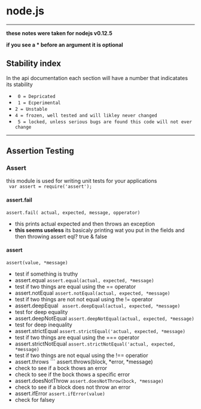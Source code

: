 node.js
=======
-----

**these notes were taken for nodejs v0.12.5**

**if you see a * before an argument it is optional**
## Stability index
In the api documentation each section will have a number that indicatates its stability
* ``` 0 = Depricated```
* ``` 1 = Ecperimental```
* ``` 2 = Unstable ```
* ``` 4 = frozen, well tested and will likley never changed ```
* ``` 5 = locked, unless serious bugs are found this code will not ever change```
-----


## Assertion Testing  

### Assert  
this module is used for writing unit tests for your applications  
``` var assert = require('assert');```  

#### assert.fail 
```assert.fail( actual, expected, message, opperator)```
 * this prints actual expected and then throws an exception
  * **this seems useless** its basicaly printing wat you put in the fields and then throwing assert eql? true & false

#### assert
```assert(value, *message)```
 * test if something is truthy
* assert.equal ```assert.equal(actual, expected, *message)```
 * test if two things are equal using the == operator
* assert.notEqual ```assert.notEqual(actual, expected, *message)```
 * test if two things are not not equal using the != operator
* assert.deepEqual ``` assert.deepEqual(actual, expected, *message)```
 * test for deep equality
* assert.deepNotEqual ```assert.deepNotEqual(actual, expected, *message)```
 * test for deep inequality
* assert.strictEqual ```assert.strictEqual('actual, expected, *message)```
 * test if two things are equal using the === operator
* assert.strictNotEqual ```assert.strictNotEqual('actual, expected, *message)```
 * test if two things are not equal using the !== operatior
* assert.throws ``` assert.throws(block, *error, *message)
 * check to see if a bock thows an error
  * check to see if the bock thows a specific error
* assert.doesNotThrow ```assert.doesNotThrow(bock, *message)```
 * check to see if a block does not throw an error
* assert.ifError ```assert.ifError(value)```
 * check for falsey

 
